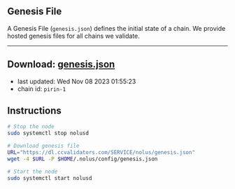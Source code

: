 ## Genesis File
A Genesis File (`genesis.json`) defines the initial state of a chain. We provide hosted genesis files for all chains we validate.

---
**Download: [genesis.json](https://dl.ccvalidators.com/SERVICE/nolus/genesis.json)**
---

- last updated: Wed Nov 08 2023 01:55:23
- chain id: `pirin-1`

## Instructions
```sh
# Stop the node
sudo systemctl stop nolusd

# Download genesis file
URL="https://dl.ccvalidators.com/SERVICE/nolus/genesis.json"
wget -4 $URL -P $HOME/.nolus/config/genesis.json

# Start the node
sudo systemctl start nolusd
```
